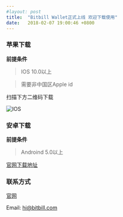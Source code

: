 ```yaml
---
#layout: post
title:  "Bitbill Wallet正式上线 欢迎下载使用"
date:   2018-02-07 19:00:46 +0800
---
```

### 苹果下载

**前提条件**		

> IOS 10.0以上    

> 需要非中国区Apple id

扫描下方二维码下载

![IOS](https://raw.githubusercontent.com/zhaogangwang/bitbill/master/images/WechatIMG141.jpeg)

### 安卓下载

**前提条件**		

> Androind 5.0以上	



[官网下载地址](https://www.bitbill.com/cn/wallet/)


### 联系方式

[官网](https://www.bitbill.com)   

Email: hi@bitbill.com
